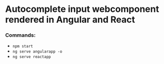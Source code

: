 

# Autocomplete input webcomponent rendered in Angular and React
### Commands:
- `npm start`
- `ng serve angularapp -o`
- `ng serve reactapp`
